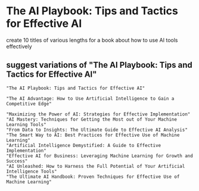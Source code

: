 # The AI Playbook: Tips and Tactics for Effective AI

create 10 titles of various lengths for a book about how to use AI tools effectively
 
suggest variations of "The AI Playbook: Tips and Tactics for Effective AI"
---

    "The AI Playbook: Tips and Tactics for Effective AI"

    "The AI Advantage: How to Use Artificial Intelligence to Gain a Competitive Edge"

    "Maximizing the Power of AI: Strategies for Effective Implementation"
    "AI Mastery: Techniques for Getting the Most out of Your Machine Learning Tools"
    "From Data to Insights: The Ultimate Guide to Effective AI Analysis"
    "The Smart Way to AI: Best Practices for Effective Use of Machine Learning"
    "Artificial Intelligence Demystified: A Guide to Effective Implementation"
    "Effective AI for Business: Leveraging Machine Learning for Growth and Success"
    "AI Unleashed: How to Harness the Full Potential of Your Artificial Intelligence Tools"
    "The Ultimate AI Handbook: Proven Techniques for Effective Use of Machine Learning"

